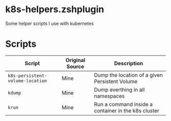 # k8s-helpers.zshplugin

Some helper scripts I use with kubernetes

# Scripts

| Script      | Original Source | Description                                 |
| ----------- | --------------- | ------------------------------------------- |
| `k8s-persistent-volume-location` | Mine | Dump the location of a given Persistent Volume |
| `kdump`     | Mine            | Dump everthing in all namespaces            |
| `krun`      | Mine            | Run a command inside a container in the k8s cluster | 
